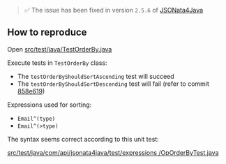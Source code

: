 > ✅ The issue has been fixed in version `2.5.6` of [JSONata4Java](https://github.com/IBM/JSONata4Java)

## How to reproduce

Open [src/test/java/TestOrderBy.java](src/test/java/TestOrderBy.java)

Execute tests in `TestOrderBy` class:

* The `testOrderByShouldSortAscending` test will succeed
* The `testOrderByShouldSortDescending` test will fail (refer to commit [858e619](https://github.com/JCCorreale/jsonata4java-orderby-issue/commit/858e619ab58d7bf33681b8317f2eeba890f4d708))

Expressions used for sorting:

* `Email^(type)`
* `Email^(>type)`

The syntax seems correct according to this unit test:

[src/test/java/com/api/jsonata4java/test/expressions
/OpOrderByTest.java](https://github.com/IBM/JSONata4Java/blob/master/src/test/java/com/api/jsonata4java/test/expressions/OpOrderByTest.java)
